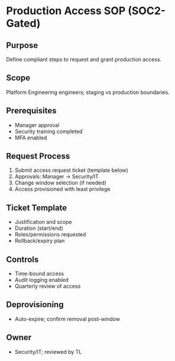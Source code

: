 # Production Access SOP (SOC2-Gated)

## Purpose
Define compliant steps to request and grant production access.

## Scope
Platform Engineering engineers; staging vs production boundaries.

## Prerequisites
- Manager approval
- Security training completed
- MFA enabled

## Request Process
1. Submit access request ticket (template below)
2. Approvals: Manager → Security/IT
3. Change window selection (if needed)
4. Access provisioned with least privilege

## Ticket Template
- Justification and scope
- Duration (start/end)
- Roles/permissions requested
- Rollback/expiry plan

## Controls
- Time-bound access
- Audit logging enabled
- Quarterly review of access

## Deprovisioning
- Auto-expire; confirm removal post-window

## Owner
- Security/IT; reviewed by TL 